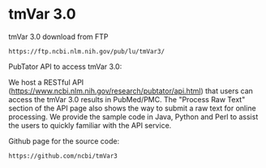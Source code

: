 # tmVar 3.0

tmVar 3.0 download from FTP

	https://ftp.ncbi.nlm.nih.gov/pub/lu/tmVar3/

PubTator API to access tmVar 3.0:

We host a RESTful API (https://www.ncbi.nlm.nih.gov/research/pubtator/api.html) that users can access the tmVar 3.0 results in PubMed/PMC. The "Process Raw Text" section of the API page also shows the way to submit a raw text for online processing. We provide the sample code in Java, Python and Perl to assist the users to quickly familiar with the API service.
	
Github page for the source code:
	
	https://github.com/ncbi/tmVar3
